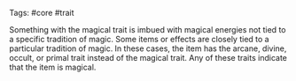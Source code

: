 Tags: #core #trait 

Something with the magical trait is imbued with magical energies not tied to a specific tradition of magic. Some items or effects are closely tied to a particular tradition of magic. In these cases, the item has the arcane, divine, occult, or primal trait instead of the magical trait. Any of these traits indicate that the item is magical.